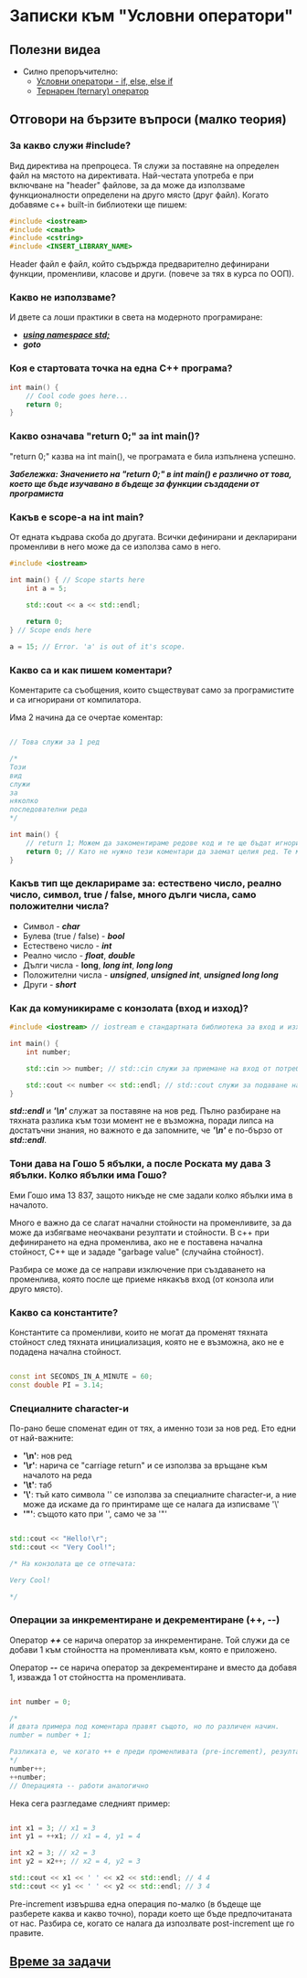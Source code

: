# Записки към "Условни оператори"

## Полезни видеа

- Силно препоръчително:
  - [Условни оператори - if, else, else if](https://youtu.be/qEgCT87KOfc)
  - [Тернарен (ternary) оператор](https://youtu.be/ezqsL-st8qg)

## Отговори на бързите въпроси (малко теория)

### За какво служи #include?

Вид директива на препроцеса. Тя служи за поставяне на определен файл на мястото на директивата. Най-честата употреба е при включване на "header" файлове, за да може да използваме функционалности определени на друго място (друг файл). Когато добавяме c++ built-in библиотеки ще пишем:

``` c++
#include <iostream>
#include <cmath>
#include <cstring>
#include <INSERT_LIBRARY_NAME>
```

Header файл е файл, който съдържда предварително дефинирани функции, променливи, класове и други. (повече за тях в курса по ООП).

### Какво не използваме?

И двете са лоши практики в света на модерното програмиране:

- [***using namespace std;***](https://youtu.be/4NYC-VU-svE)
- ***goto***

### Коя е стартовата точка на една C++ програма?

``` c++
int main() {
    // Cool code goes here...
    return 0;
}
```

### Какво означава "return 0;" за int main()?

"return 0;" казва на int main(), че програмата е била изпълнена успешно.

***Забележка: Значението на "return 0;" в int main() е различно от това, което ще бъде изучавано в бъдеще за функции създадени от програмиста***

### Какъв е scope-а на int main?

От едната къдрава скоба до другата. Всички дефинирани и декларирани променливи в него може да се използва само в него.

``` c++
#include <iostream>

int main() { // Scope starts here
    int a = 5;

    std::cout << a << std::endl;
    
    return 0;
} // Scope ends here

a = 15; // Error. 'a' is out of it's scope.

```

### Какво са и как пишем коментари?

Коментарите са съобщения, които съществуват само за програмистите и са игнорирани от компилатора.

Има 2 начина да се очертае коментар:

``` c++

// Това служи за 1 ред

/*
Този
вид
служи
за
няколко
последователни реда
*/

int main() {
    // return 1; Можем да закоментираме редове код и те ще бъдат игнорирани.
    return 0; // Като не нужно тези коментари да заемат целия ред. Те могат да започнат по-късно
}

```

### Какъв тип ще декларираме за: естествено число, реално число, символ, true / false, много дълги числа, само положителни числа?

- Символ - ***char***
- Булева (true / false) - ***bool***
- Естествено число - ***int***
- Реално число - ***float***, ***double***
- Дълги числа - **long**, ***long int***, ***long long***
- Положителни числа - ***unsigned***, ***unsigned int***, ***unsigned long long***
- Други - ***short***

### Как да комуникираме с конзолата (вход и изход)?

``` c++
#include <iostream> // iostream е стандартната библиотека за вход и изход на c++. В нея са включени std::cin, std::cout и std::cerr

int main() {
    int number;

    std::cin >> number; // std::cin служи за приемане на вход от потребителя чрез конзолата.

    std::cout << number << std::endl; // std::cout служи за подаване на изход към конзолата. std::endl служи за поставяне на нов ред на козолата.
}

```

***std::endl*** и ***'\n'*** служат за поставяне на нов ред. Пълно разбиране на тяхната разлика към този момент не е възможна, поради липса на достатъчни знания, но важното е да запомните, че ***'\n'*** е по-бързо от ***std::endl***.

### Тони дава на Гошо 5 ябълки, а после Роската му дава 3 ябълки. Колко ябълки има Гошо?

Еми Гошо има 13 837, защото никъде не сме задали колко ябълки има в началото.

Много е важно да се слагат начални стойности на променливите, за да може да избягваме неочаквани резултати и стойности. В c++ при дефинирането на една променлива, ако не е поставена начална стойност, C++ ще и зададе "garbage value" (случайна стойност).

Разбира се може да се направи изключение при създаването на променлива, която после ще приеме някакъв вход (от конзола или друго място).

### Какво са константите?

Константите са променливи, които не могат да променят тяхната стойност след тяхната инициализация, която не е възможна, ако не е подадена начална стойност.

``` c++

const int SECONDS_IN_A_MINUTE = 60;
const double PI = 3.14;

```

### Специалните character-и

По-рано беше споменат един от тях, а именно този за нов ред. Ето едни от най-важните:

- **'\n'**: нов ред
- **'\r'**: нарича се "carriage return" и се използва за връщане към началото на реда
- **'\t'**: таб
- **'\\'**: тъй като символа '\' се използва за специалните character-и, а ние може да искаме да го принтираме ще се налага да изписваме '\\'
- **'\"'**: същото като при '\', само че за '"'

``` c++

std::cout << "Hello!\r";
std::cout << "Very Cool!";

/* На конзолата ще се отпечата:

Very Cool!

*/

```

### Операции за инкрементиране и декрементиране (++, --)

Оператор ***++*** се нарича оператор за инкрементиране. Той служи да се добави 1 към стойността на променливата към, която е приложено.

Оператор ***--*** се нарича оператор за декрементиране и вместо да добавя 1, изважда 1 от стойността на променливата.

``` c++

int number = 0;

/*
И двата примера под коментара правят същото, но по различен начин.
number = number + 1;

Разликата е, че когато ++ е преди променливата (pre-increment), резултата ще бъде новата инкрементирана стойност. Когато ++ е след променливата (post-increment), резултата ще бъде старата стойност (въпреки това, променливата ще се покачи с 1 нагоре)
*/
number++;
++number;
// Операцията -- работи аналогично

```

Нека сега разгледаме следният пример:

``` c++

int x1 = 3; // x1 = 3
int y1 = ++x1; // x1 = 4, y1 = 4

int x2 = 3; // x2 = 3
int y2 = x2++; // x2 = 4, y2 = 3

std::cout << x1 << ' ' << x2 << std::endl; // 4 4
std::cout << y1 << ' ' << y2 << std::endl; // 3 4

```

Pre-increment извършва една операция по-малко (в бъдеще ще разберете каква и какво точно), поради което ще бъде предпочитаната от нас. Разбира се, когато се налага да изпозлвате post-increment ще го правите.

## [Време за задачи](https://github.com/vasilzahariev/IP-Practicum-Tasks/blob/main/Week%2002%20-%20Conditional%20Operators/Tasks.md)
